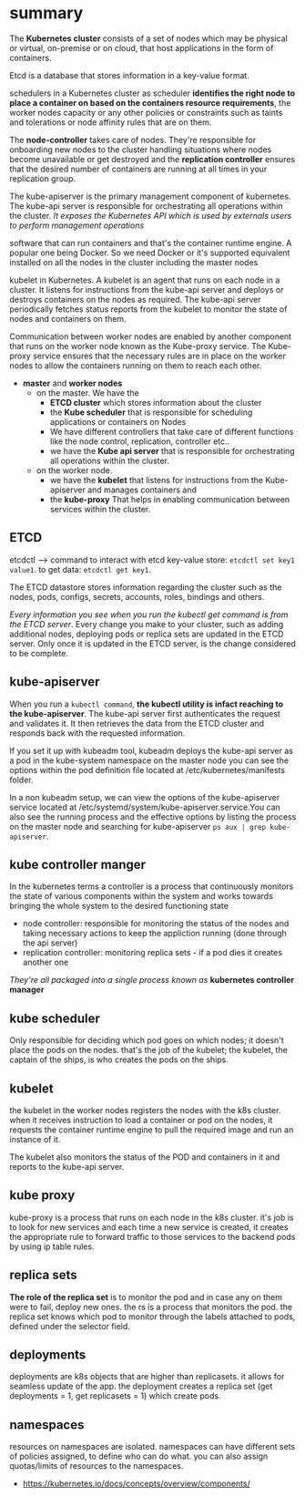 # summary

The **Kubernetes cluster** consists of a set of nodes which may be physical or virtual, on-premise or on cloud, that host applications in the form of containers.

Etcd is a database that stores information in a key-value format.

schedulers in a Kubernetes cluster as scheduler **identifies the right node to place a container on based on the containers resource requirements**, the worker nodes capacity or any other policies or constraints such as taints and tolerations or node affinity  rules that are on them.

The **node-controller** takes care of nodes. They're responsible for onboarding new nodes to the cluster handling situations where nodes become unavailable or get destroyed and the **replication controller** ensures that the desired number of containers are running at all times in your replication group.

The kube-apiserver is the primary management component of kubernetes. The kube-api server is responsible for orchestrating all operations within the cluster. _It exposes the Kubernetes API which is used by externals users to perform management operations_

software that can run containers and that's the container runtime engine. A popular one being Docker. So we need Docker or it's supported equivalent installed on all the nodes in the cluster including the master nodes

kubelet in Kubernetes. A kubelet is an agent that runs on each node in a cluster. It listens for instructions from the kube-api server and deploys or destroys containers on the nodes as required. The kube-api server periodically fetches status reports from the kubelet to monitor the state of nodes and containers on them.

Communication between worker nodes are enabled by another component that runs on the worker node known as the Kube-proxy service. The Kube-proxy service ensures that the necessary rules are in place on the worker nodes to allow the containers running on them to reach each other.

- **master** and **worker nodes**
  - on the master. We have the
    - **ETCD cluster** which stores information about the cluster
    - the **Kube scheduler** that is responsible for scheduling applications or containers on Nodes
    - We have different controllers that take care of different functions like the node control, replication, controller etc..
    - we have the **Kube api server** that is responsible for orchestrating all operations within the cluster.
  - on the worker node.
    - we have the **kubelet** that listens for  instructions from the Kube-apiserver and manages containers and
    - the **kube-proxy** That helps in enabling communication between services within the cluster.

## ETCD

etcdctl --> command to interact with etcd key-value store: `etcdctl set key1 value1`. to get data: `etcdctl get key1`.

The ETCD datastore stores information regarding the cluster such as the nodes, pods, configs, secrets, accounts, roles, bindings and others.

_Every information you see when you run the kubectl get command is from the ETCD server_. Every change you make to your cluster, such as adding additional nodes, deploying pods or replica sets are updated in the ETCD  server. Only once it is updated in the ETCD server, is the change considered to be complete.

## kube-apiserver

When you run a `kubectl command`, **the kubectl utility is infact reaching to the kube-apiserver**. The kube-api server first authenticates the request and validates it. It then retrieves the data from the ETCD cluster and responds back with the requested information.

If you set it up with kubeadm tool, kubeadm deploys the kube-api server as a pod in the kube-system namespace on the master node you can see the options within the pod definition file located at /etc/kubernetes/manifests folder.

In a non kubeadm setup, we can view the options of the kube-apiserver service located at /etc/systemd/system/kube-apiserver.service.You can also see the running process and the effective options by listing the process on the master node and searching for kube-apiserver `ps aux | grep kube-apiserver`.

## kube controller manger

In the kubernetes terms a controller is a process that continuously monitors the state of various components within the system and works towards bringing the whole system to the desired functioning state

- node controller: responsible for monitoring the status of the nodes and taking necessary actions to keep the appliction running (done through the api server)
- replication controller: monitoring replica sets - if a pod dies it creates another one

_They're all packaged into a single process known as_ **kubernetes controller manager**

## kube scheduler

Only responsible for deciding which pod goes on which nodes; it doesn't place the pods on the nodes. that's the job of the kubelet; the kubelet, the captain of the ships, is who creates the pods on the ships.

## kubelet

the kubelet in the worker nodes registers the nodes with the k8s cluster. when it receives instruction to load a container or pod on the nodes, it requests the container runtime engine to pull the required image and run an instance of it.

The kubelet also monitors the status of the POD and containers in it and reports to the kube-api server.

## kube proxy

kube-proxy is a process that runs on each node in the k8s cluster. it's job is to look for new services and each time a new service is created, it creates the appropriate rule to forward traffic to those services to the backend pods by using ip table rules.

## replica sets

**The role of the replica set** is to monitor the pod and in case any on them were to fail, deploy new ones. the rs is a process that monitors the pod. the replica set knows which pod to monitor through the labels attached to pods, defined under the selector field.

## deployments

deployments are k8s objects that are higher than replicasets. it allows for seamless update of the app. the deployment creates a replica set (get deployments = 1, get replicasets = 1) which create pods.

## namespaces

resources on namespaces are isolated. namespaces can have different sets of policies assigned, to define who can do what. you can also assign quotas/limits of resources to the namespaces.

- <https://kubernetes.io/docs/concepts/overview/components/>
